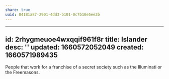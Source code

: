 ```yaml
---
share: true
uuid: 84181a87-2901-4dd3-b101-0c7b10e5ee2b
---
```

---
id: 2rhygmeuoe4wxqqif961f8r
title: Islander
desc: ''
updated: 1660572052049
created: 1660571989435
---

People that work for a franchise of a secret society such as the Illuminati or the Freemasons.